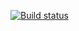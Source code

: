 [![Build status](https://ci.appveyor.com/api/projects/status/jipm6r9qfbwlrwjm?svg=true)](https://ci.appveyor.com/project/nvborisenko/logger-net-tracelistener)
